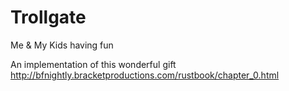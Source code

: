 # Trollgate

Me &amp; My Kids having fun

An implementation of this wonderful gift
http://bfnightly.bracketproductions.com/rustbook/chapter_0.html

